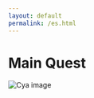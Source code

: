 ```yaml
---
layout: default
permalink: /es.html
---
```

# Main Quest

![Cya image](https://meta.gpupo.com/dockerized-helloworld/img/pizzatime.jpg)

